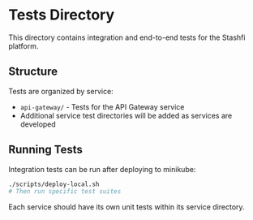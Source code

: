 # Tests Directory

This directory contains integration and end-to-end tests for the Stashfi platform.

## Structure

Tests are organized by service:
- `api-gateway/` - Tests for the API Gateway service
- Additional service test directories will be added as services are developed

## Running Tests

Integration tests can be run after deploying to minikube:
```bash
./scripts/deploy-local.sh
# Then run specific test suites
```

Each service should have its own unit tests within its service directory.